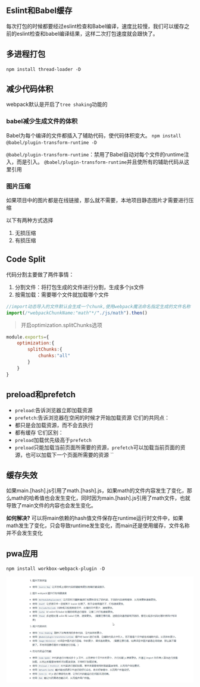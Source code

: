 ## Eslint和Babel缓存
每次打包的时候都要经过eslint检查和Babel编译，速度比较慢，我们可以缓存之前的eslint检查和babel编译结果，这样二次打包速度就会跟快了。

## 多进程打包
`npm install thread-loader -D`

## 减少代码体积
webpack默认是开启了`tree shaking`功能的
### babel减少生成文件的体积
Babel为每个编译的文件都插入了辅助代码，使代码体积变大。
`npm install @babel/plugin-transform-runtime -D`


`@babel/plugin-transform-runtime`：禁用了Babel自动对每个文件的runtime注入，而是引入。
`@babel/plugin-transform-runtime`并且使所有的辅助代码从这里引用

### 图片压缩
如果项目中的图片都是在线链接，那么就不需要，本地项目静态图片才需要进行压缩

以下有两种方式选择
1. 无损压缩
2. 有损压缩

## Code Split
代码分割主要做了两件事情：
1. 分割文件：将打包生成的文件进行分割，生成多个js文件
2. 按需加载：需要哪个文件就加载哪个文件
```javascript
//import动态导入的文件默认会生成一个chunk,使用webpack魔法命名指定生成的文件名称
import(/*webpackChunkName:"math"*/"./js/math").then()
```
> 开启optimization.splitChunks选项
```javascript
module.exports={
    optimization:{
        splitChunks:{
            chunks:"all"
        }
    }
}
```
## preload和prefetch
- `preload`:告诉浏览器立即加载资源
- `prefetch`:告诉浏览器在空闲的时候才开始加载资源
它们的共同点：
- 都只是会加载资源，而不会去执行
- 都有缓存
它们区别：
- `preload`加载优先级高于`prefetch`
- `preload`只能加载当前页面所需要的资源，`prefetch`可以加载当前页面的资源，也可以加载下一个页面所需要的资源
``

## 缓存失效
如果main.[hash].js引用了math.[hash].js，如果math的文件内容发生了变化，那么math的哈希值也会发生变化，同时因为main.[hash].js引用了math文件，也就导致了main文件的内容也会发生变化。

**如何解决?**
可以将main依赖的hash值文件保存在runtime运行时文件中，如果math发生了变化，只会导致runtime发生变化，而main还是使用缓存，文件名称并不会发生变化

## pwa应用
`npm install workbox-webpack-plugin -D`


![Alt text](image.png)